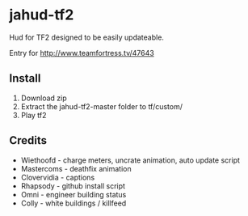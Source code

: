 # jahud-tf2

Hud for TF2 designed to be easily updateable.

Entry for http://www.teamfortress.tv/47643

## Install

1. Download zip
2. Extract the jahud-tf2-master folder to tf/custom/
3. Play tf2

## Credits

* Wiethoofd - charge meters, uncrate animation, auto update script
* Mastercoms - deathfix animation
* Clovervidia - captions
* Rhapsody - github install script
* Omni - engineer building status
* Colly - white buildings / killfeed
